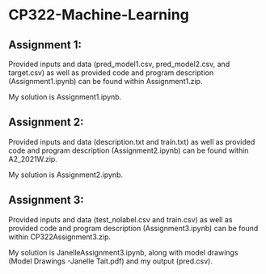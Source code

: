 # CP322-Machine-Learning
Assignment 1:
------------------------
Provided inputs and data (pred_model1.csv, pred_model2.csv, and target.csv) as well as provided code and program description (Assignment1.ipynb) can be found within Assignment1.zip.

My solution is Assignment1.ipynb.

Assignment 2:
------------------------
Provided inputs and data (description.txt and train.txt) as well as provided code and program description (Assignment2.ipynb) can be found within A2_2021W.zip.

My solution is Assignment2.ipynb.

Assignment 3:
------------------------
Provided inputs and data (test_nolabel.csv and train.csv) as well as provided code and program description (Assignment3.ipynb) can be found within CP322Assignment3.zip.

My solution is JanelleAssignment3.ipynb, along with model drawings (Model Drawings -Janelle Tait.pdf) and my output (pred.csv).
